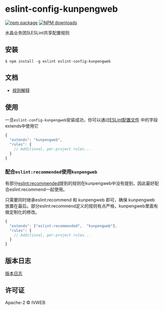 eslint-config-kunpengweb
===========================

[![npm package](https://img.shields.io/npm/v/eslint-config-kunpengweb.svg?style=flat-square)](https://www.npmjs.com/package/eslint-config-kunpengweb)
[![NPM downloads](http://img.shields.io/npm/dt/eslint-config-kunpengweb.svg?style=flat-square)](https://npmjs.org/package/eslint-config-kunpengweb)

水晶业务团队ESLint共享配置规则

## 安装

```
$ npm install -g eslint eslint-config-kunpengweb
```

## 文档
* [规则解释](RULE.md)

## 使用
一旦`eslint-config-kunpengweb`安装成功，你可以通过[ESLint配置文件]((http://eslint.cn/docs/user-guide/configuring)) 中的字段extends中使用它

```js
{
  "extends": "kunpengweb",
  "rules": {
    // Additional, per-project rules...
  }
}
```

### 配合`eslint:recommended`使用`kunpengweb`
有部分[eslint:recommended](http://eslint.cn/docs/rules/)提到的规则在kunpengweb中没有提到，因此最好配合eslint:recommend一起使用。

只需要同时继承eslint:recommend 和 kunpengweb 即可，确保 kunpengweb 放置在最后。部分eslint:recommend定义的规则有点严格，kunpengweb里面有做定制化的修改。

```js
{
  "extends": ["eslint:recommended",  "kunpengweb"],
  "rules": {
    // Additional, per-project rules...
  }
}
```


## 版本日志

[版本日志](CHANGELOG.md)

## 许可证

Apache-2 © IVWEB
